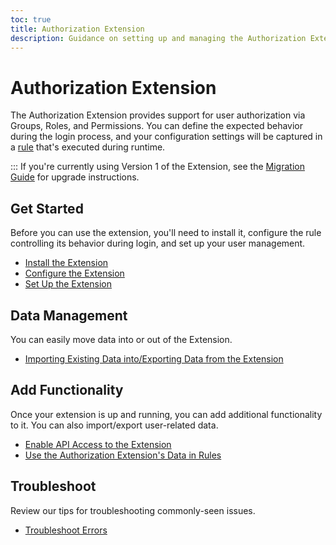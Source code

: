 ```yaml
---
toc: true
title: Authorization Extension
description: Guidance on setting up and managing the Authorization Extension
---
```

# Authorization Extension

The Authorization Extension provides support for user authorization via Groups, Roles, and Permissions. You can define the expected behavior during the login process, and your configuration settings will be captured in a [rule](/rules) that's executed during runtime.

:::
If you're currently using Version 1 of the Extension, see the [Migration Guide](/extensions/authorization-extension/v2/migration) for upgrade instructions.

## Get Started

Before you can use the extension, you'll need to install it, configure the rule controlling its behavior during login, and set up your user management.

* [Install the Extension](/extensions/authorization-extension/v2/implementation/installation)
* [Configure the Extension](/extensions/authorization-extension/v2/implementation/configuration)
* [Set Up the Extension](/extensions/authorization-extension/v2/implementation/setup)


## Data Management

You can easily move data into or out of the Extension.

* [Importing Existing Data into/Exporting Data from the Extension](/extensions/authorization-extension/v2/import-export-data)

## Add Functionality

Once your extension is up and running, you can add additional functionality to it. You can also import/export user-related data.

* [Enable API Access to the Extension](/extensions/authorization-extension/v2/api-access)
* [Use the Authorization Extension's Data in Rules](/extensions/authorization-extension/v2/rules)

## Troubleshoot

Review our tips for troubleshooting commonly-seen issues.

* [Troubleshoot Errors](/extensions/authorization-extension/v2/troubleshooting)